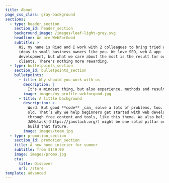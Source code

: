 ```yaml
---
title: About
page_css_class: gray-background
sections:
  - type: header_section
    section_id: header_section
    background_image: /images/leaf-light-grey.svg
    headline: We are WebForGood
    subtitle: >
      Hi, my name is Riad and I work with 2 colleagues to bring tried and tested
      ideas to small business owners like you. We love SEO, web & app
      development, but what we care about the most is the result for our
      clients. There's nothing more rewarding.
  - type: bulletpoints_section
    section_id: bulletpoints_section
    bulletpoints:
      - title: Why should you work with us
        description: |
          It's a mindset thing, but also experience, methods and results. 
        image: images/my-profile-webforgood.jpg
      - title: A little background
        description: >-
          Word. But good **code** _can_ solve a lots of problems, too. New _and_
          old. That’s why we help beginners get started with web development
          through free content and tools, like this theme. We also believe [the
          JAMstack](https://jamstack.org/) might be one solid pillar on which we
          build that future.
        image: images/team.jpg
  - type: promotion_section
    section_id: promotion_section
    title: A new home interior for summer
    subtitle: from $149.99
    image: images/promo.jpg
    cta:
      title: Discover
      url: /store
template: advanced
---
```

